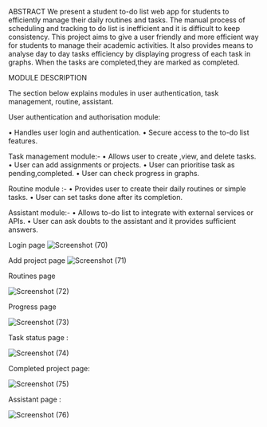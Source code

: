 ABSTRACT
We present a student to-do list web app for students to efficiently manage their daily
routines and tasks. The manual process of scheduling and tracking to do list is inefficient
and it is difficult to keep consistency. This project aims to give a user friendly and more
efficient way for students to manage their academic activities. It also provides means to
analyse day to day tasks efficiency by displaying progress of each task in graphs. When the
tasks are completed,they are marked as completed.

MODULE DESCRIPTION

The section below explains modules in user authentication, task
management, routine, assistant.

User authentication and authorisation module:

• Handles user login and authentication.
• Secure access to the to-do list features.

Task management module:-
• Allows user to create ,view, and delete tasks.
• User can add assignments or projects.
• User can prioritise task as pending,completed.
• User can check progress in graphs.

Routine module :-
• Provides user to create their daily routines or simple tasks.
• User can set tasks done after its completion.

Assistant module:-
• Allows to-do list to integrate with external services or APIs.
• User can ask doubts to the assistant and it provides sufficient
answers.

Login page
![Screenshot (70)](https://github.com/user-attachments/assets/2e2ccf93-cdff-4639-b259-344f8f00c3ec)

Add project page
![Screenshot (71)](https://github.com/user-attachments/assets/0657ce5a-41ab-4fed-a7f2-017ec61cb95b)

Routines page

![Screenshot (72)](https://github.com/user-attachments/assets/bd94b279-c8de-4f06-a7e5-5860f0cfb15d)

Progress page

![Screenshot (73)](https://github.com/user-attachments/assets/d59862c3-ab80-42af-b73d-8e9ae8ef426b)

Task status page :

![Screenshot (74)](https://github.com/user-attachments/assets/4e5808d1-accf-49f0-9744-baa8bae14a34)

Completed project page:

![Screenshot (75)](https://github.com/user-attachments/assets/61d3ec56-71bd-4740-afae-f7b81c281443)

Assistant page :

![Screenshot (76)](https://github.com/user-attachments/assets/aedb65e5-77df-492b-9654-2838ebecb5ab)


